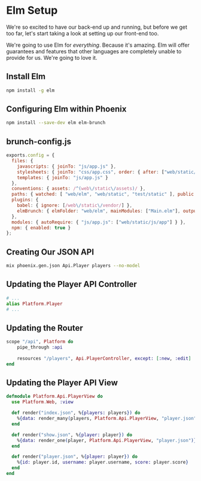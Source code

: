 # Elm Setup

We're so excited to have our back-end up and running, but before we get too far,
let's start taking a look at setting up our front-end too.

We're going to use Elm for _everything_. Because it's amazing. Elm will offer
guarantees and features that other languages are completely unable to provide
for us. We're going to love it.

## Install Elm

```bash
npm install -g elm
```

## Configuring Elm within Phoenix

```bash
npm install --save-dev elm elm-brunch 
```

## brunch-config.js

```javascript
exports.config = {
  files: {
    javascripts: { joinTo: "js/app.js" },
    stylesheets: { joinTo: "css/app.css", order: { after: ["web/static/css/app.css"] } },
    templates: { joinTo: "js/app.js" }
  },
  conventions: { assets: /^(web\/static\/assets)/ },
  paths: { watched: [ "web/elm", "web/static", "test/static" ], public: "priv/static" },
  plugins: {
    babel: { ignore: [/web\/static\/vendor/] },
    elmBrunch: { elmFolder: "web/elm", mainModules: ["Main.elm"], outputFolder: "../static/vendor" }
  },
  modules: { autoRequire: { "js/app.js": ["web/static/js/app"] } },
  npm: { enabled: true }
};
```


## Creating Our JSON API

```bash
mix phoenix.gen.json Api.Player players --no-model
```

## Updating the Player API Controller

```elixir
# ...
alias Platform.Player
# ...
```

## Updating the Router

```elixir
scope "/api", Platform do
	pipe_through :api
	
	resources "/players", Api.PlayerController, except: [:new, :edit]
end
```

## Updating the Player API View

```elixir
defmodule Platform.Api.PlayerView do
  use Platform.Web, :view

  def render("index.json", %{players: players}) do
    %{data: render_many(players, Platform.Api.PlayerView, "player.json")}
  end

  def render("show.json", %{player: player}) do
    %{data: render_one(player, Platform.Api.PlayerView, "player.json")}
  end

  def render("player.json", %{player: player}) do
    %{id: player.id, username: player.username, score: player.score}
  end
end
```